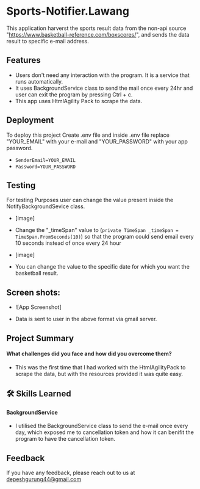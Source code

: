 
# Sports-Notifier.Lawang

This application harverst the sports result data from the non-api source "https://www.basketball-reference.com/boxscores/", and sends the data result to specific e-mail address.
## Features
- Users don't need any interaction with the program. It is a service that runs automatically.
- It uses BackgroundService class to send the mail once every 24hr and user can exit the program by pressing Ctrl + c.
- This app uses HtmlAgility Pack to scrape the data.







## Deployment

To deploy this project Create .env file and inside .env file replace "YOUR_EMAIL" with your e-mail and "YOUR_PASSWORD" with your app password.

- `SenderEmail=YOUR_EMAIL`
- `Password=YOUR_PASSWORD`

## Testing

For testing Purposes user can change the value present inside the NotifyBackgroundSevice class.

- [image]

- Change the "_timeSpan" value to  (`private TimeSpan _timeSpan = TimeSpan.FromSeconds(10)`)  so that the program could send email every 10 seconds instead of once every 24 hour 

- [image]
- You can change the value to the specific date for which you want the basketball result.

 ## Screen shots:



* ![App Screenshot]

- Data is sent to user in the above format via gmail server.



## Project Summary
#### What challenges did you face and how did you overcome them?

* This was the first time that I had worked with the HtmlAgilityPack to scrape the data, but with the resources provided it was quite easy.





## 🛠 Skills Learned
#### BackgroundService 
- I utilised the BackgroundService class to send the e-mail once every day, which exposed me to cancellation token and how it can benifit the program to have the cancellation token.

## Feedback

If you have any feedback, please reach out to us at depeshgurung44@gmail.com

